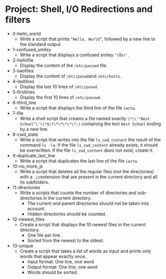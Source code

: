 # Project: Shell, I/O Redirections and filters


*  0-hello_world
   - Write a script that prints `“Hello, World”`, followed by a new line to the standard output.
*  1-confused_smiley
   - Write a script that displays a confused smiley `"(Ôo)'`.
*  2-hellofile
   - Display the content of the `/etc/passwd` file.
*  3-twofiles 
   - Display the content of `/etc/paswd`and `/etc/hosts`.
*  4-lastlines
   - Display the last 10 lines of `/etc/paswd`.
*  5-firstlines
   - Display the first 10 lines of `/etc/passwd`.
*  6-third_line
   - Write a script that displays the third line of the file `iacta`.
*  7-file
   - Write a shell script that creates a file named exactly `\*\\'"Best School"\'\\*$\?\*\*\*\*\*:)` containing the text `Best School` ending by a new line.
*  8-cwd_state
   - Write a script that writes into the file `ls_cwd_content` the result of the command `ls -la`. If the file `ls_cwd_content` already exists, it should be overwritten. If the file `ls_cwd_content` does not exist, create it.
*  9-duplicate_last_line
   - Write a script that duplicates the last line of the file `iacta`.
*  10-no_more_js
   - Write a script that deletes all the regular files (not the directories) with a `.js`extension that are present in the current directory and all its subfolders.
*  11-directories
   - Write a scripts that counts the number of directories and sub-directories in the current directory.
     - The current and parent directories should not be taken into account.
     - Hidden directories should be counted.
*  12-newest_files
   - Create a script that displays the 10 newest files in the current directory.
     - One file per line.
     - Sorted from the newest to the oldest.
*  13-unique
   - Create a script that takes a list of words as input and prints only words that appear exactly once.
     - Input format: One line, one word
     - Output format: One line, one word
     - Words should be sorted.
